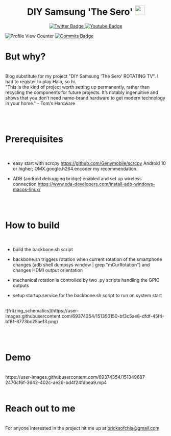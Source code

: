 <div id="badges" align="center">
    <h1>
    DIY Samsung 'The Sero'
    <img src="https://media.giphy.com/media/hvRJCLFzcasrR4ia7z/giphy.gif" width="30px"/>
  </h1>  
  <a href="https://twitter.com/chialisp">
    <img src="https://img.shields.io/badge/Twitter-blue?style=for-the-badge&logo=twitter&logoColor=white" alt="Twitter Badge"/>
  </a>
  <a href="https://www.youtube.com/watch?v=43YDYoeRbvI">
    <img src="https://img.shields.io/badge/YouTube-red?style=for-the-badge&logo=youtube&logoColor=white" alt="Youtube Badge"/>
  </a>
</div>
  
   ![Profile View Counter](https://komarev.com/ghpvc/?username=su77ungr)
   [![Commits Badge](https://badges.pufler.dev/commits/monthly/su77ungr)](https://badges.pufler.dev)
    


<h1> But why? </h1>
<br>
Blog substitute for my project "DIY Samsung 'The Sero' ROTATING TV". I had to register to play Halo, so hi. 
<br>
"This is the kind of project worth setting up permanently, rather than recycling the components for future projects. It’s notably ingenuitive and shows that you don’t need name-brand hardware to get modern technology in your home." - Tom's Hardware
  
<br><br>

<h1> Prerequisites </h1>
<br>

- easy start with scrcpy https://github.com/Genymobile/scrcpy Android 10 or higher; OMX.google.h264.encoder my recommendation. 

- ADB (android debugging bridge) enabled and set up wireless connection https://www.xda-developers.com/install-adb-windows-macos-linux/


<br><br>
<h1> How to build </h1>
<br>

- build the backbone.sh script

- backbone.sh triggers rotation when current rotation of the smartphone changes (adb shell dumpsys window | grep "mCurRotation") and changes HDMI output orientation

- mechanical rotation is controlled by two .py scripts handling the GPIO outputs

- setup startup.service for the backbone.sh script to run on system start

<br>
![fritzing_schematics](https://user-images.githubusercontent.com/69374354/151350150-bf3c5ae8-dfdf-45f4-bf81-3773bc25ae13.png)

<br><br>

<h1> Demo </h1>
<br>
https://user-images.githubusercontent.com/69374354/151349687-2470cf6f-3642-402c-ae26-bd4f24fdbea9.mp4
<br><br>

<h1> Reach out to me </h1>
<br>
For anyone interested in the project hit me up at
  <a href="mailto:bricksofchia@gmail.com">
bricksofchia@gmail.com
  </a>
<br><br>
<!---
su77ungr/su77ungr is a special repository because its `README.md` (this file) appears on your GitHub profile.
You can click the Preview link to take a look at your changes.
--->
